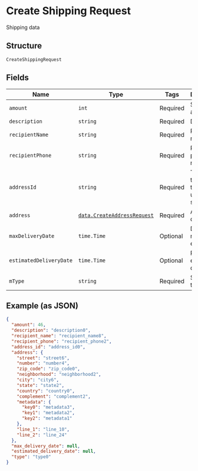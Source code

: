
# Create Shipping Request

Shipping data

## Structure

`CreateShippingRequest`

## Fields

| Name | Type | Tags | Description |
|  --- | --- | --- | --- |
| `amount` | `int` | Required | Shipping amount |
| `description` | `string` | Required | Description |
| `recipientName` | `string` | Required | Recipient name |
| `recipientPhone` | `string` | Required | Recipient phone number |
| `addressId` | `string` | Required | The id of the address that will be used for shipping |
| `address` | [`data.CreateAddressRequest`](../../doc/models/create-address-request.md) | Required | Address data |
| `maxDeliveryDate` | `time.Time` | Optional | Data máxima de entrega |
| `estimatedDeliveryDate` | `time.Time` | Optional | Prazo estimado de entrega |
| `mType` | `string` | Required | Shipping type |

## Example (as JSON)

```json
{
  "amount": 46,
  "description": "description0",
  "recipient_name": "recipient_name8",
  "recipient_phone": "recipient_phone2",
  "address_id": "address_id0",
  "address": {
    "street": "street6",
    "number": "number4",
    "zip_code": "zip_code0",
    "neighborhood": "neighborhood2",
    "city": "city6",
    "state": "state2",
    "country": "country0",
    "complement": "complement2",
    "metadata": {
      "key0": "metadata3",
      "key1": "metadata2",
      "key2": "metadata1"
    },
    "line_1": "line_10",
    "line_2": "line_24"
  },
  "max_delivery_date": null,
  "estimated_delivery_date": null,
  "type": "type0"
}
```

